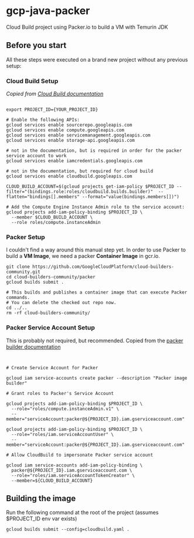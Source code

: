 # gcp-java-packer
Cloud Build project using Packer.io to build a VM with Temurin JDK

## Before you start
All these steps were executed on a brand new project without any previous setup:

### Cloud Build Setup
_Copied from [Cloud Build documentation](https://cloud.google.com/build/docs/building/build-vm-images-with-packer)_
```shell

export PROJECT_ID={YOUR_PROJECT_ID}

# Enable the following APIs:
gcloud services enable sourcerepo.googleapis.com
gcloud services enable compute.googleapis.com
gcloud services enable servicemanagement.googleapis.com
gcloud services enable storage-api.googleapis.com

# not in the documentation, but is required in order for the packer service account to work
gcloud services enable iamcredentials.googleapis.com

# not in the documentation, but required for cloud build
gcloud services enable cloudbuild.googleapis.com

CLOUD_BUILD_ACCOUNT=$(gcloud projects get-iam-policy $PROJECT_ID --filter="(bindings.role:roles/cloudbuild.builds.builder)"  --flatten="bindings[].members" --format="value(bindings.members[])")

# Add the Compute Engine Instance Admin role to the service account:
gcloud projects add-iam-policy-binding $PROJECT_ID \
  --member $CLOUD_BUILD_ACCOUNT \
  --role roles/compute.instanceAdmin
```

### Packer Setup
I couldn't find a way around this manual step yet. In order to use Packer to 
build a __VM Image__, we need a packer __Container Image__ in gcr.io.

```shell
git clone https://github.com/GoogleCloudPlatform/cloud-builders-community.git
cd cloud-builders-community/packer
gcloud builds submit .

# This builds and publishes a container image that can execute Packer commands. 
# You can delete the checked out repo now.
cd ../..
rm -rf cloud-builders-community/
```

### Packer Service Account Setup
This is probably not required, but recommended. Copied from the [packer builder documentation](https://github.com/GoogleCloudPlatform/cloud-builders-community/tree/master/packer/examples/gce)
```shell


# Create Service Account for Packer

gcloud iam service-accounts create packer --description "Packer image builder"

# Grant roles to Packer's Service Account

gcloud projects add-iam-policy-binding $PROJECT_ID \
  --role="roles/compute.instanceAdmin.v1" \
  --member="serviceAccount:packer@${PROJECT_ID}.iam.gserviceaccount.com"

gcloud projects add-iam-policy-binding $PROJECT_ID \
  --role="roles/iam.serviceAccountUser" \
  --member="serviceAccount:packer@${PROJECT_ID}.iam.gserviceaccount.com"

# Allow CloudBuild to impersonate Packer service account

gcloud iam service-accounts add-iam-policy-binding \
  packer@${PROJECT_ID}.iam.gserviceaccount.com \
  --role="roles/iam.serviceAccountTokenCreator" \
  --member=${CLOUD_BUILD_ACCOUNT}
```
## Building the image
Run the following command at the root of the project (assumes $PROJECT_ID env var exists)
```shell
gcloud builds submit --config=cloudbuild.yaml .
```